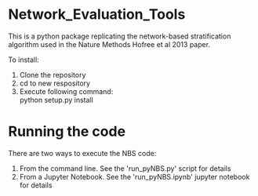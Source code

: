 # Network_Evaluation_Tools

This is a python package replicating the network-based stratification algorithm used in the Nature Methods Hofree et al 2013 paper.

To install:  
1. Clone the repository
2. cd to new respository
3. Execute following command:  
python setup.py install  

# Running the code 
There are two ways to execute the NBS code:
1. From the command line. See the 'run_pyNBS.py' script for details
2. From a Jupyter Notebook. See the 'run_pyNBS.ipynb' jupyter notebook for details